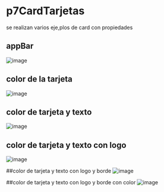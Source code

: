 # p7CardTarjetas
se realizan varios eje,plos de card con propiedades

## appBar
![image](https://github.com/user-attachments/assets/60a6fade-1547-437b-ac90-363c3b5b4a93)


## color de la tarjeta
![image](https://github.com/user-attachments/assets/d759a180-2bb8-402e-b164-5df1030c8184)


## color de tarjeta y texto
![image](https://github.com/user-attachments/assets/7afeeec4-17e0-411b-b620-f528c7333a50)


## color de tarjeta y texto con logo
![image](https://github.com/user-attachments/assets/835e9fc3-e3dc-412c-a192-e1adb214538c)


##color de tarjeta y texto con logo y borde
![image](https://github.com/user-attachments/assets/9d2ce874-b3e7-48e1-a925-949acf245b6d)


##color de tarjeta y texto con logo y borde con color
![image](https://github.com/user-attachments/assets/c4db3667-f232-4897-9927-d914b3b8d700)







